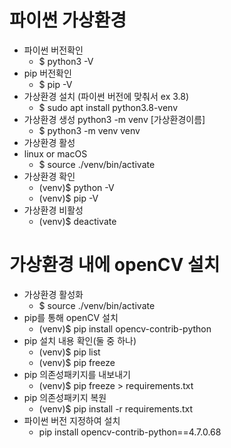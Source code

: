 # 파이썬 가상환경

- 파이썬 버전확인
  - $ python3 -V
- pip 버전확인
  - $ pip -V
- 가상환경 설치 (파이썬 버전에 맞춰서 ex 3.8)
  - $ sudo apt install python3.8-venv
- 가상환경 생성 python3 -m venv [가상환경이름]
  - $ python3 -m venv venv
- 가상환경 활성
- linux or macOS
  - $ source ./venv/bin/activate
- 가상환경 확인
  - (venv)$ python -V 
  - (venv)$ pip -V
- 가상환경 비활성
  - (venv)$ deactivate

# 가상환경 내에 openCV 설치
- 가상환경 활성화
  - $ source ./venv/bin/activate
- pip를 통해 openCV 설치
  - (venv)$ pip install opencv-contrib-python
- pip 설치 내용 확인(둘 중 하나)
  - (venv)$ pip list
  - (venv)$ pip freeze
- pip 의존성패키지를 내보내기
  - (venv)$ pip freeze > requirements.txt
- pip 의존성패키지 복원
  - (venv)$ pip install -r requirements.txt
- 파이썬 버전 지정하여 설치
  - pip install opencv-contrib-python==4.7.0.68
